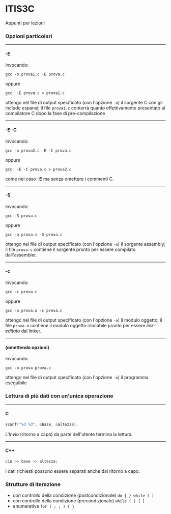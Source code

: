 # ITIS3C
Appunti per lezioni

### Opzioni particolari

----
#### -E

Invocando:

``` 
gcc -o prova1.c -E prova.c
```

oppure

``` 
gcc  -E prova.c > prova1.c 
```

ottengo nel file di output specificato (con l'opzione `-o`) il sorgente C con gli include espansi; il file `prova1.c` conterrà quanto effettivamente presentato al compilatore C dopo la fase di pre\-compilazione

----
#### -E -C

Invocando:

``` 
gcc -o prova2.c -E -C prova.c
```

oppure

``` 
gcc  -E -C prova.c > prova2.c 
```

come nel caso **\-E** ma senza omettere i commenti C.

----
#### -S

Invocando:

``` 
gcc -S prova.c
```

oppure

``` 
gcc -o prova.s -S prova.c 
```
 
ottengo nel file di output specificato (con l'opzione `-o`) il sorgente assembly; il file `prova.s` contiene il sorgente pronto per essere compilato dall'assembler.

----
#### -c

Invocando:

``` 
gcc -c prova.c
```

oppure

``` 
gcc -o prova.o -c prova.c 
```

ottengo nel file di output specificato (con l'opzione `-o`) il modulo oggetto; il file `prova.o` contiene il modulo oggetto rilocabile pronto per essere *link\-editato* dal linker.

----
#### (omettendo opzioni)

Invocando:

``` 
gcc -o prova prova.c 
```

ottengo nel file di output specificato (con l'opzione `-o`) il programma eseguibile 

### Lettura di più dati con un'unica operazione

----
#### C

``` c
scanf("%d %d", &base, &altezza);
```

L'*Invio* (ritorno a capo) da parte dell'utente termina la lettura.

----
#### C++

``` cpp
cin >> base >> altezza;
```

I dati richiesti possono essere separati anche dal ritorno a capo.

### Strutture di iterazione

* con controllo della condizione (postcondizionale) `do { } while ( )`
* con controllo della condizione (precondizionale) `while ( ) { }`
* enumerativa `for ( ; ; ) { }`

